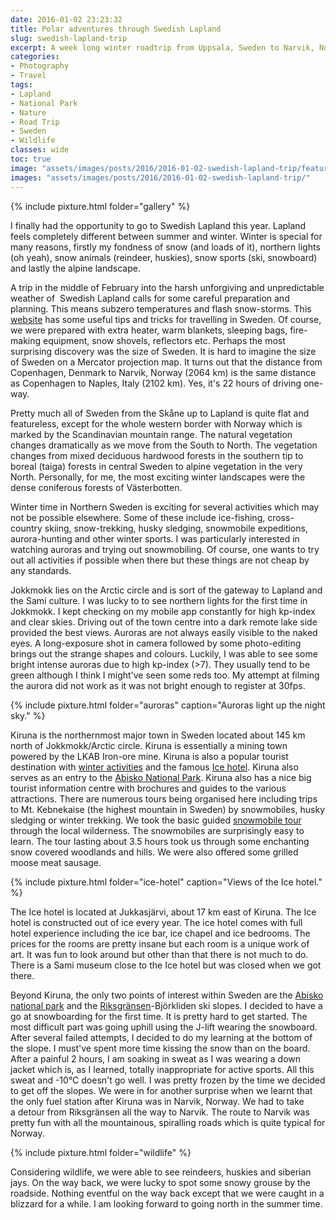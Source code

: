 ```yaml
---
date: 2016-01-02 23:23:32
title: Polar adventures through Swedish Lapland
slug: swedish-lapland-trip
excerpt: A week long winter roadtrip from Uppsala, Sweden to Narvik, Norway through the pristine taiga landscapes of Swedish Lapland in search of snow, auroras and wildlife.
categories:
- Photography
- Travel
tags:
- Lapland
- National Park
- Nature
- Road Trip
- Sweden
- Wildlife
classes: wide
toc: true
image: "assets/images/posts/2016/2016-01-02-swedish-lapland-trip/featured.jpg"
images: "assets/images/posts/2016/2016-01-02-swedish-lapland-trip/"
---
```


{% include pixture.html folder="gallery" %}

I finally had the opportunity to go to Swedish Lapland this year. Lapland feels completely different between summer and winter. Winter is special for many reasons, firstly my fondness of snow (and loads of it), northern lights (oh yeah), snow animals (reindeer, huskies), snow sports (ski, snowboard) and lastly the alpine landscape.

A trip in the middle of February into the harsh unforgiving and unpredictable weather of  Swedish Lapland calls for some careful preparation and planning. This means subzero temperatures and flash snow-storms. This [website](http://www.swedenroadtrip.com/) has some useful tips and tricks for travelling in Sweden. Of course, we were prepared with extra heater, warm blankets, sleeping bags, fire-making equipment, snow shovels, reflectors etc. Perhaps the most surprising discovery was the size of Sweden. It is hard to imagine the size of Sweden on a Mercator projection map. It turns out that the distance from Copenhagen, Denmark to Narvik, Norway (2064 km) is the same distance as Copenhagen to Naples, Italy (2102 km). Yes, it's 22 hours of driving one-way.

Pretty much all of Sweden from the Skåne up to Lapland is quite flat and featureless, except for the whole western border with Norway which is marked by the Scandinavian mountain range. The natural vegetation changes dramatically as we move from the South to North. The vegetation changes from mixed deciduous hardwood forests in the southern tip to boreal (taiga) forests in central Sweden to alpine vegetation in the very North. Personally, for me, the most exciting winter landscapes were the dense coniferous forests of Västerbotten.

Winter time in Northern Sweden is exciting for several activities which may not be possible elsewhere. Some of these include ice-fishing, cross-country skiing, snow-trekking, husky sledging, snowmobile expeditions, aurora-hunting and other winter sports. I was particularly interested in watching auroras and trying out snowmobiling. Of course, one wants to try out all activities if possible when there but these things are not cheap by any standards.

Jokkmokk lies on the Arctic circle and is sort of the gateway to Lapland and the Sami culture. I was lucky to to see northern lights for the first time in Jokkmokk. I kept checking on my mobile app constantly for high kp-index and clear skies. Driving out of the town centre into a dark remote lake side provided the best views. Auroras are not always easily visible to the naked eyes. A long-exposure shot in camera followed by some photo-editing brings out the strange shapes and colours. Luckily, I was able to see some bright intense auroras due to high kp-index (>7). They usually tend to be green although I think I might've seen some reds too. My attempt at filming the aurora did not work as it was not bright enough to register at 30fps.

{% include pixture.html folder="auroras" caption="Auroras light up the night sky." %}

Kiruna is the northernmost major town in Sweden located about 145 km north of Jokkmokk/Arctic circle. Kiruna is essentially a mining town powered by the LKAB Iron-ore mine. Kiruna is also a popular tourist destination with [winter activities](http://kirunalapland.se/en/kategorier/activities/) and the famous [Ice hotel](http://www.icehotel.com/). Kiruna also serves as an entry to the [Abisko National Park](http://www.visitsweden.com/sweden/Regions--Cities/Northern-Sweden/Abisko-National-Park/). Kiruna also has a nice big tourist information centre with brochures and guides to the various attractions. There are numerous tours being organised here including trips to Mt. Kebnekaise (the highest mountain in Sweden) by snowmobiles, husky sledging or winter trekking. We took the basic guided [snowmobile tour](http://kirunalapland.se/en/see-do/action-snowmobile-tour-38-km-35-hours/) through the local wilderness. The snowmobiles are surprisingly easy to learn. The tour lasting about 3.5 hours took us through some enchanting snow covered woodlands and hills. We were also offered some grilled moose meat sausage.

{% include pixture.html folder="ice-hotel" caption="Views of the Ice hotel." %}

The Ice hotel is located at Jukkasjärvi, about 17 km east of Kiruna. The Ice hotel is constructed out of ice every year. The ice hotel comes with full hotel experience including the ice bar, ice chapel and ice bedrooms. The prices for the rooms are pretty insane but each room is a unique work of art. It was fun to look around but other than that there is not much to do. There is a Sami museum close to the Ice hotel but was closed when we got there.

Beyond Kiruna, the only two points of interest within Sweden are the [Abisko national park](http://www.visitsweden.com/sweden/Regions--Cities/Northern-Sweden/Abisko-National-Park/) and the [Riksgränsen](http://riksgransen.se/en/)-Björkliden ski slopes. I decided to have a go at snowboarding for the first time. It is pretty hard to get started. The most difficult part was going uphill using the J-lift wearing the snowboard. After several failed attempts, I decided to do my learning at the bottom of the slope. I must've spent more time kissing the snow than on the board. After a painful 2 hours, I am soaking in sweat as I was wearing a down jacket which is, as I learned, totally inappropriate for active sports. All this sweat and -10°C doesn't go well. I was pretty frozen by the time we decided to get off the slopes. We were in for another surprise when we learnt that the only fuel station after Kiruna was in Narvik, Norway. We had to take a detour from Riksgränsen all the way to Narvik. The route to Narvik was pretty fun with all the mountainous, spiralling roads which is quite typical for Norway.

{% include pixture.html folder="wildlife" %}

Considering wildlife, we were able to see reindeers, huskies and siberian jays. On the way back, we were lucky to spot some snowy grouse by the roadside. Nothing eventful on the way back except that we were caught in a blizzard for a while. I am looking forward to going north in the summer time.
